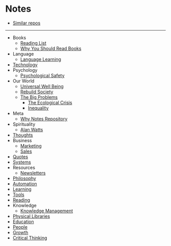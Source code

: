 
# Notes
  
- [Similar repos](https://github.com/RichardLitt/meta-knowledge)

---

- Books
  - [Reading List](/pages/books_reading_list.md)
  - [Why You Should Read Books](/pages/why_you_should_read_books.md)
- Language
  - [Language Learning](/pages/language_learning.md)
- [Technology](/pages/technology.md)
- Psychology
  - [Psychological Safety](/pages/psychological_safety.md)
- Our World
  - [Universal Well Being](/pages/universal_well_being.md)
  - [Rebuild Society](/pages/rebuild_society.md)
  - [The Big Problems](/pages/the_big_problems.md)
    - [The Ecological Crisis](/pages/the_ecological_crisis.md)
    - [Inequality](/pages/inequality.md)
- Meta
  - [Why Notes Repository](/pages/why_notes_repository.md)
- Spirituality
  - [Alan Watts](/pages/alan_watts.md)
- [Thoughts](/pages/thoughts.md)
- Business
  - [Marketing](/pages/marketing.md)
  - [Sales](/pages/sales.md)
- [Quotes](/pages/quotes.md)
- [Systems](/pages/systems.md)
- Resources
  - [Newsletters](/pages/newsletters.md)
- [Philosophy](/pages/philosophy.md)
- [Automation](/pages/automation.md)
- [Learning](/pages/learning.md)
- [Tools](/pages/tools.md)
- [Reading](/pages/reading.md)
- Knowledge
  - [Knowledge Management](/pages/knowledge_management.md)
- [Physical Libraries](/pages/physical_libraries.md)
- [Education](/pages/eduction.md)
- [People](/pages/people.md)
- [Growth](/pages/growth.md)
- [Critical Thinking](/pages/critical_thinking.md)

